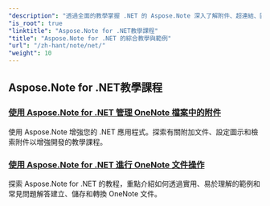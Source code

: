 ```yaml
---
"description": "透過全面的教學掌握 .NET 的 Aspose.Note 深入了解附件、超連結、圖像等。提升您的 OneNote 文件操作能力。"
"is_root": true
"linktitle": "Aspose.Note for .NET教學課程"
"title": "Aspose.Note for .NET 的綜合教學與範例"
"url": "/zh-hant/note/net/"
"weight": 10
---
```


## Aspose.Note for .NET教學課程 
### [使用 Aspose.Note for .NET 管理 OneNote 檔案中的附件](./manage-attachments/)
使用 Aspose.Note 增強您的 .NET 應用程式。探索有關附加文件、設定圖示和檢索附件以增強開發的教學課程。
### [使用 Aspose.Note for .NET 進行 OneNote 文件操作 ](./one-note-document-manipulation/)
探索 Aspose.Note for .NET 的教程，重點介紹如何透過實用、易於理解的範例和常見問題解答建立、儲存和轉換 OneNote 文件。